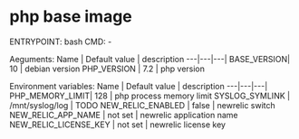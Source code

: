 # php base image

ENTRYPOINT: bash
CMD: -


Aeguments:
Name | Default value | description
---|---|---|
BASE_VERSION| 10 | debian version
PHP_VERSION | 7.2 | php version

Environment variables:
Name | Default value | description
---|---|---|
PHP_MEMORY_LIMIT| 128 | php process memory limit
SYSLOG_SYMLINK | /mnt/syslog/log | TODO
NEW_RELIC_ENABLED | false | newrelic switch
NEW_RELIC_APP_NAME | not set | newrelic application name
NEW_RELIC_LICENSE_KEY | not set | newrelic license key

